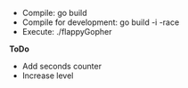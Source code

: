 * Compile: go build
* Compile for development: go build -i -race
* Execute: ./flappyGopher

**ToDo**
* Add seconds counter
* Increase level